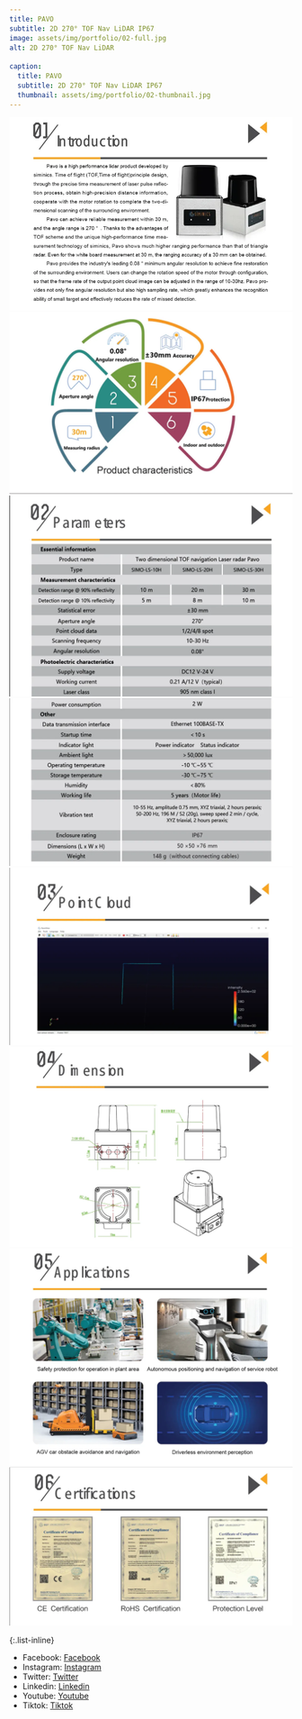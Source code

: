 ```yaml
---
title: PAVO
subtitle: 2D 270° TOF Nav LiDAR IP67
image: assets/img/portfolio/02-full.jpg
alt: 2D 270° TOF Nav LiDAR

caption:
  title: PAVO
  subtitle: 2D 270° TOF Nav LiDAR IP67
  thumbnail: assets/img/portfolio/02-thumbnail.jpg
---
```

![Introduction](assets/img/pavo/intro.png)
![Characters](assets/img/pavo/character.png)
![Parameter](assets/img/pavo/parameter1.png)
![Parameter2](assets/img/pavo/parameter.png)
![PointCloud](assets/img/pavo/pointcloud.png)
![Dimensions](assets/img/pavo/dimensions.png)
![Applications](assets/img/pavo/application.png)
![Certifications](assets/img/pavo/certification.png)

{:.list-inline}
- Facebook: [Facebook](https://facebook.com/siminics)
- Instagram: [Instagram](https://instagram.com/siminics_shop)
- Twitter: [Twitter](https://x.com/siminics_shop)
- Linkedin: [Linkedin](https://linkedin.com/company/siminics)
- Youtube: [Youtube](https://youtube.com/@siminics)
- Tiktok: [Tiktok](https://tiktok.com/siminics)